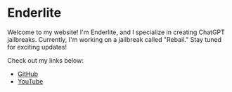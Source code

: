 <!DOCTYPE html>
<html>
<head>
  <title>Enderlite</title>
</head>
<body>
  <h1>Enderlite</h1>
  <p>Welcome to my website! I'm Enderlite, and I specialize in creating ChatGPT jailbreaks. Currently, I'm working on a jailbreak called "Rebail." Stay tuned for exciting updates!</p>
  <p>Check out my links below:</p>
  <ul>
    <li><a href="https://github.com/AIbruteforcer">GitHub</a></li>
    <li><a href="https://youtube.com/enderlite">YouTube</a></li>
  </ul>
</body>
</html>
